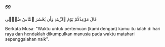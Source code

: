 ##### 59

<span class="ayah">قَالَ مَوْعِدُكُمْ يَوْمُ ٱلزِّينَةِ وَأَن يُحْشَرَ ٱلنَّاسُ ضُحًۭى</span>

<span class="ayah_translation">Berkata Musa: "Waktu untuk pertemuan (kami dengan) kamu itu ialah di hari raya dan hendaklah dikumpulkan manusia pada waktu matahari sepenggalahan naik".</span>
